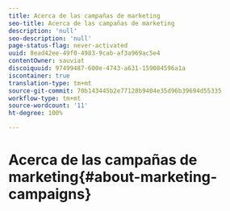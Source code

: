 ```yaml
---
title: Acerca de las campañas de marketing
seo-title: Acerca de las campañas de marketing
description: 'null'
seo-description: 'null'
page-status-flag: never-activated
uuid: 8ead42ee-49f0-4983-9cab-af3a969ac5e4
contentOwner: sauviat
discoiquuid: 97499487-600e-4743-a631-159084596a1a
iscontainer: true
translation-type: tm+mt
source-git-commit: 70b143445b2e77128b9404e35d96b39694d55335
workflow-type: tm+mt
source-wordcount: '11'
ht-degree: 100%

---
```



# Acerca de las campañas de marketing{#about-marketing-campaigns}

